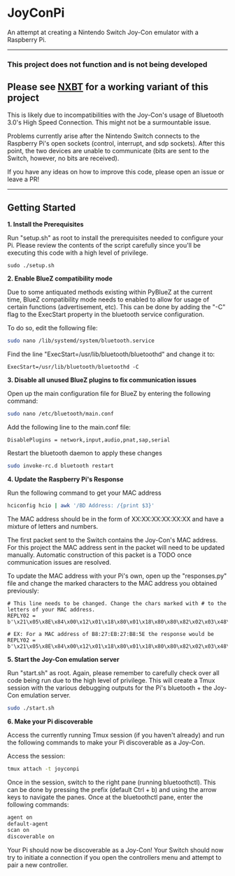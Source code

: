 # JoyConPi

An attempt at creating a Nintendo Switch Joy-Con emulator with a Raspberry Pi.

---

### This project does not function and is not being developed

## Please see [NXBT](https://github.com/Brikwerk/nxbt) for a working variant of this project

This is likely due to incompatibilities with the Joy-Con's usage of Bluetooth 3.0's High Speed Connection. This might not be a surmountable issue.

Problems currently arise after the Nintendo Switch connects to the Raspberry Pi's open sockets (control, interrupt, and sdp sockets). After this point, the two devices are unable to communicate (bits are sent to the Switch, however, no bits are received).

If you have any ideas on how to improve this code, please open an issue or leave a PR!

---

## Getting Started

**1. Install the Prerequisites**

Run "setup.sh" as root to install the prerequisites needed to configure your Pi. Please review the contents of the script carefully since you'll be executing this code with a high level of privilege.

```
sudo ./setup.sh
```

**2. Enable BlueZ compatibility mode**

Due to some antiquated methods existing within PyBlueZ at the current time, BlueZ compatibility mode needs to enabled to allow for usage of certain functions (advertisement, etc). This can be done by adding the "-C" flag to the ExecStart property in the bluetooth service configuration.

To do so, edit the following file:

```bash
sudo nano /lib/systemd/system/bluetooth.service
```

Find the line "ExecStart=/usr/lib/bluetooth/bluetoothd" and change it to:

```
ExecStart=/usr/lib/bluetooth/bluetoothd -C
```

**3. Disable all unused BlueZ plugins to fix communication issues**

Open up the main configuration file for BlueZ by entering the following command:

```bash
sudo nano /etc/bluetooth/main.conf
```

Add the following line to the main.conf file:

```
DisablePlugins = network,input,audio,pnat,sap,serial
```

Restart the bluetooth daemon to apply these changes

```bash
sudo invoke-rc.d bluetooth restart
```

**4. Update the Raspberry Pi's Response**

Run the following command to get your MAC address

```bash
hciconfig hcio | awk '/BD Address: /{print $3}'
```

The MAC address should be in the form of XX:XX:XX:XX:XX:XX and have a mixture of letters and numbers.

The first packet sent to the Switch contains the Joy-Con's MAC address. For this project the MAC address sent in the packet will need to be updated manually. Automatic construction of this packet is a TODO once communication issues are resolved.

To update the MAC address with your Pi's own, open up the "responses.py" file and change the marked characters to the MAC address you obtained previously:

```
# This line needs to be changed. Change the chars marked with # to the letters of your MAC address.
REPLY02 = b'\x21\x05\x8E\x84\x00\x12\x01\x18\x80\x01\x18\x80\x80\x82\x02\x03\x48\x01\x02\x##\x##\x##\x##\x##\x##\x01\x01'

# EX: For a MAC address of B8:27:EB:27:B8:5E the response would be
REPLY02 = b'\x21\x05\x8E\x84\x00\x12\x01\x18\x80\x01\x18\x80\x80\x82\x02\x03\x48\x01\x02\xB8\x27\xEB\x27\xB8\x5E\x01\x01'
```

**5. Start the Joy-Con emulation server**

Run "start.sh" as root. Again, please remember to carefully check over all code being run due to the high level of privilege. This will create a Tmux session with the various debugging outputs for the Pi's bluetooth + the Joy-Con emulation server.

```bash
sudo ./start.sh
```

**6. Make your Pi discoverable**

Access the currently running Tmux session (if you haven't already) and run the following commands to make your Pi discoverable as a Joy-Con.

Access the session:

```bash
tmux attach -t joyconpi
```

Once in the session, switch to the right pane (running bluetoothctl). This can be done by pressing the prefix (default Ctrl + b) and using the arrow keys to navigate the panes. Once at the bluetoothctl pane, enter the following commands:

```bash
agent on
default-agent
scan on
discoverable on
```

Your Pi should now be discoverable as a Joy-Con! Your Switch should now try to initiate a connection if you open the controllers menu and attempt to pair a new controller.